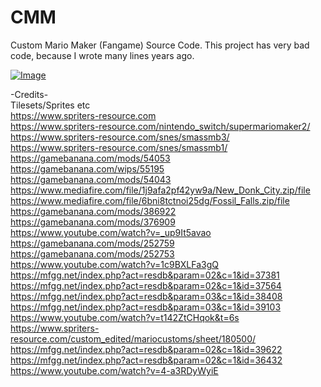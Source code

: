 # CMM

Custom Mario Maker (Fangame) Source Code. 
This project has very bad code, because I wrote many lines years ago.

[![Image](https://img.youtube.com/vi/yUMIgcToHSU/0.jpg)](https://youtu.be/yUMIgcToHSU)

-Credits-<br />
Tilesets/Sprites etc<br />
https://www.spriters-resource.com<br />
https://www.spriters-resource.com/nintendo_switch/supermariomaker2/<br />
https://www.spriters-resource.com/snes/smassmb3/<br />
https://www.spriters-resource.com/snes/smassmb1/<br />
https://gamebanana.com/mods/54053<br />
https://gamebanana.com/wips/55195<br />
https://gamebanana.com/mods/54043<br />
https://www.mediafire.com/file/1j9afa2pf42yw9a/New_Donk_City.zip/file<br />
https://www.mediafire.com/file/6bni8tctnoi25dg/Fossil_Falls.zip/file<br />
https://gamebanana.com/mods/386922<br />
https://gamebanana.com/mods/376909<br />
https://www.youtube.com/watch?v=_up9It5avao<br />
https://gamebanana.com/mods/252759<br />
https://gamebanana.com/mods/252753<br />
https://www.youtube.com/watch?v=1c9BXLFa3gQ<br />
https://mfgg.net/index.php?act=resdb&param=02&c=1&id=37381<br />
https://mfgg.net/index.php?act=resdb&param=02&c=1&id=37564<br />
https://mfgg.net/index.php?act=resdb&param=03&c=1&id=38408<br />
https://mfgg.net/index.php?act=resdb&param=03&c=1&id=39103<br />
https://www.youtube.com/watch?v=t142ZtCHqok&t=6s<br />
https://www.spriters-resource.com/custom_edited/mariocustoms/sheet/180500/<br />
https://mfgg.net/index.php?act=resdb&param=02&c=1&id=39622<br />
https://mfgg.net/index.php?act=resdb&param=02&c=1&id=36432<br />
https://www.youtube.com/watch?v=4-a3RDyWyiE 
